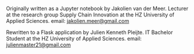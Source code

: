 Originally written as a Jupyter notebook by Jakolien van der Meer.
Lecturer at the research group Supply Chain Innovation at the HZ University of Applied Sciences.
email: [jakolien.meer@gmail.com](mailto:jakolien.meer@gmail.com?subject=TransportTransport%20Kompas)

Rewritten to a Flask application by Julien Kenneth Pleijte.
IT Bachelor Student at the HZ University of Applied Sciences.
email: [julienmaster21@gmail.com](mailto:julienmaster21@gmail.com?subject=Transport%20Kompas)